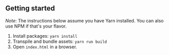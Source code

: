 ## Getting started

_Note_: The instructions below assume you have Yarn installed. You can also use NPM if that's your flavor.

1. Install packages: `yarn install`
1. Transpile and bundle assets: `yarn run build`
1. Open `index.html` in a browser.